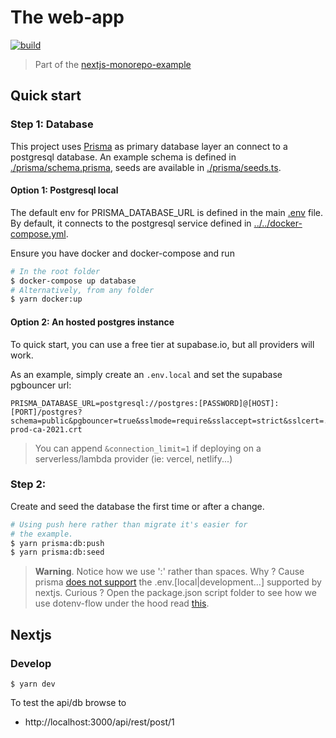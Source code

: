 # The web-app

<p align="left">
  <a aria-label="Build" href="https://github.com/belgattitude/nextjs-monorepo-example/actions?query=workflow%3ACI">
    <img alt="build" src="https://img.shields.io/github/workflow/status/belgattitude/nextjs-monorepo-example/CI-web-app/main?label=CI&logo=github&style=flat-quare&labelColor=000000" />
  </a>
</p>

> Part of the [nextjs-monorepo-example](https://github.com/belgattitude/nextjs-monorepo-example)

## Quick start

### Step 1: Database

This project uses [Prisma](https://prisma.io) as primary database layer an connect
to a postgresql database. An example schema is defined in [./prisma/schema.prisma](./prisma/schema.prisma),
seeds are available in [./prisma/seeds.ts](./prisma/seed.ts).

#### Option 1: Postgresql local

The default env for PRISMA_DATABASE_URL is defined in the main [.env](.env) file.
By default, it connects to the postgresql service defined in [../../docker-compose.yml](../../docker-compose.yml).

Ensure you have docker and docker-compose and run

```bash
# In the root folder
$ docker-compose up database
# Alternatively, from any folder
$ yarn docker:up
```

#### Option 2: An hosted postgres instance

To quick start, you can use a free tier at supabase.io, but all providers will work.

As an example, simply create an `.env.local` and set the supabase pgbouncer url:

```env
PRISMA_DATABASE_URL=postgresql://postgres:[PASSWORD]@[HOST]:[PORT]/postgres?schema=public&pgbouncer=true&sslmode=require&sslaccept=strict&sslcert=../config/certs/supabase-prod-ca-2021.crt
```

> You can append `&connection_limit=1` if deploying on a serverless/lambda provider (ie: vercel, netlify...)

### Step 2:

Create and seed the database the first time or after a change.

```bash
# Using push here rather than migrate it's easier for
# the example.
$ yarn prisma:db:push
$ yarn prisma:db:seed
```

> **Warning**. Notice how we use ':' rather than spaces. Why ? Cause prisma
> [does not support](https://github.com/prisma/prisma/issues/3865) the .env.[local|development...] supported by nextjs.
> Curious ? Open the package.json script folder to see how we use dotenv-flow under the hood read [this](https://github.com/prisma/prisma/issues/3865).

## Nextjs

### Develop

```
$ yarn dev
```

To test the api/db browse to

- http://localhost:3000/api/rest/post/1
